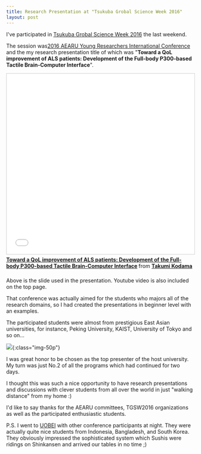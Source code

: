 ```yaml
---
title: Research Presentation at "Tsukuba Grobal Science Week 2016"
layout: post
---
```


I've participated in [Tsukuba Grobal Science Week 2016](http://www.kokuren.tsukuba.ac.jp/TGSW2016/) the last weekend.

The session was[2016 AEARU Young Researchers International Conference](https://www.tsukuba.ac.jp/en/news-list/n201609280917) and the my research presentation title of which was "**Toward a QoL improvement of ALS patients: Development of the Full-body P300-based Tactile Brain-Computer Interface**".

<iframe src="//www.slideshare.net/slideshow/embed_code/key/nfaT16ZCFz1Lt4" width="595" height="485" frameborder="0" marginwidth="0" marginheight="0" scrolling="no" style="border:1px solid #CCC; border-width:1px; margin-bottom:5px; max-width: 100%;" allowfullscreen> </iframe> <div style="margin-bottom:5px"> <strong> <a href="//www.slideshare.net/TakumiKodama/toward-a-qol-improvement-of-als-patients-development-of-the-fullbody-p300based-tactile-braincomputer-interface" title="Toward a QoL improvement of ALS patients: Development of the Full-body P300-based Tactile Brain-Computer Interface" target="_blank">Toward a QoL improvement of ALS patients: Development of the Full-body P300-based Tactile Brain-Computer Interface</a> </strong> from <strong><a target="_blank" href="//www.slideshare.net/TakumiKodama">Takumi Kodama</a></strong></div><br>
Above is the slide used in the presentation. Youtube video is also included on the top page.

That conference was actually aimed for the students who majors all of the research domains, so I had created the presentations in beginner level with an examples.

The participated students were almost from prestigious East Asian universities, for instance, Peking University, KAIST, University of Tokyo and so on...

![]({{site.cloudinary_url}}/v1479044804/DSC07566_w3mwui.jpg){:class="img-50p"}

I was great honor to be chosen as the top presenter of the host university. My turn was just No.2 of all the programs which had continued for two days. 

I thought this was such a nice opportunity to have research presentations and discussions with clever students from all over the world in just "walking distance" from my home :)

I'd like to say thanks for the AEARU committees, TGSW2016 organizations as well as the participated enthusiastic students.

P.S. I went to [UOBEI](https://appetiteforjapan.com/2016/01/31/uobei-genki-sushi/) with other conference participants at night. They were actually quite nice students from Indonesia, Bangladesh, and South Korea. They obviously impressed the sophisticated system which Sushis were ridings on Shinkansen and arrived our tables in no time ;)

